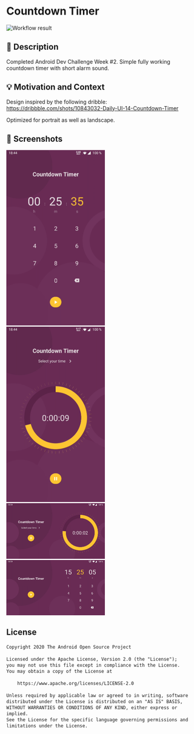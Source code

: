 # Countdown Timer

![Workflow result](https://github.com/looploooop/android-dev-challenge-compose-week2/workflows/Check/badge.svg)

## :scroll: Description

Completed Android Dev Challenge Week #2. Simple fully working countdown timer with short alarm
sound.

## :bulb: Motivation and Context

Design inspired by the following dribble:
https://dribbble.com/shots/10843032-Daily-UI-14-Countdown-Timer

Optimized for portrait as well as landscape.

## :camera_flash: Screenshots

<img src="/results/screenshot_1.png" width="260">
&emsp;
<img src="/results/screenshot_2.png" width="260">
&emsp;
<img src="/results/screenshot_3.png" width="260">
&emsp;
<img src="/results/screenshot_4.png" width="260">

## License
```
Copyright 2020 The Android Open Source Project

Licensed under the Apache License, Version 2.0 (the "License");
you may not use this file except in compliance with the License.
You may obtain a copy of the License at

    https://www.apache.org/licenses/LICENSE-2.0

Unless required by applicable law or agreed to in writing, software
distributed under the License is distributed on an "AS IS" BASIS,
WITHOUT WARRANTIES OR CONDITIONS OF ANY KIND, either express or implied.
See the License for the specific language governing permissions and
limitations under the License.
```